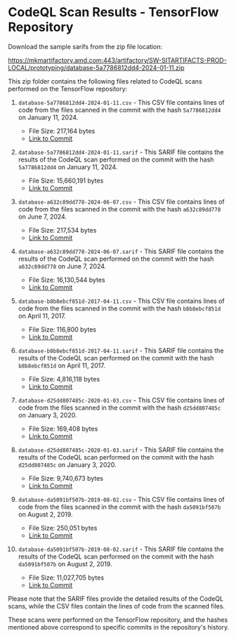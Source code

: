 # CodeQL Scan Results - TensorFlow Repository

Download the sample sarifs from the zip file location:

https://mkmartifactory.amd.com:443/artifactory/SW-SITARTIFACTS-PROD-LOCAL/prototyping/database-5a7786812dd4-2024-01-11.zip

This zip folder contains the following files related to CodeQL scans performed on the TensorFlow repository:

1. `database-5a7786812dd4-2024-01-11.csv` - This CSV file contains lines of code from the files scanned in the commit with the hash `5a7786812dd4` on January 11, 2024.
   - File Size: 217,164 bytes
   - [Link to Commit](https://github.com/tensorflow/tensorflow/commit/5a7786812dd4)

2. `database-5a7786812dd4-2024-01-11.sarif` - This SARIF file contains the results of the CodeQL scan performed on the commit with the hash `5a7786812dd4` on January 11, 2024.
   - File Size: 15,660,191 bytes
   - [Link to Commit](https://github.com/tensorflow/tensorflow/commit/5a7786812dd4)

3. `database-a632c89dd778-2024-06-07.csv` - This CSV file contains lines of code from the files scanned in the commit with the hash `a632c89dd778` on June 7, 2024.
   - File Size: 217,534 bytes
   - [Link to Commit](https://github.com/tensorflow/tensorflow/commit/a632c89dd778)

4. `database-a632c89dd778-2024-06-07.sarif` - This SARIF file contains the results of the CodeQL scan performed on the commit with the hash `a632c89dd778` on June 7, 2024.
   - File Size: 16,130,544 bytes
   - [Link to Commit](https://github.com/tensorflow/tensorflow/commit/a632c89dd778)

5. `database-b8b8ebcf851d-2017-04-11.csv` - This CSV file contains lines of code from the files scanned in the commit with the hash `b8b8ebcf851d` on April 11, 2017.
   - File Size: 116,800 bytes
   - [Link to Commit](https://github.com/tensorflow/tensorflow/commit/b8b8ebcf851d)

6. `database-b8b8ebcf851d-2017-04-11.sarif` - This SARIF file contains the results of the CodeQL scan performed on the commit with the hash `b8b8ebcf851d` on April 11, 2017.
   - File Size: 4,816,118 bytes
   - [Link to Commit](https://github.com/tensorflow/tensorflow/commit/b8b8ebcf851d)

7. `database-d25dd807485c-2020-01-03.csv` - This CSV file contains lines of code from the files scanned in the commit with the hash `d25dd807485c` on January 3, 2020.
   - File Size: 169,408 bytes
   - [Link to Commit](https://github.com/tensorflow/tensorflow/commit/d25dd807485c)

8. `database-d25dd807485c-2020-01-03.sarif` - This SARIF file contains the results of the CodeQL scan performed on the commit with the hash `d25dd807485c` on January 3, 2020.
   - File Size: 9,740,673 bytes
   - [Link to Commit](https://github.com/tensorflow/tensorflow/commit/d25dd807485c)

9. `database-da5091bf507b-2019-08-02.csv` - This CSV file contains lines of code from the files scanned in the commit with the hash `da5091bf507b` on August 2, 2019.
   - File Size: 250,051 bytes
   - [Link to Commit](https://github.com/tensorflow/tensorflow/commit/da5091bf507b)

10. `database-da5091bf507b-2019-08-02.sarif` - This SARIF file contains the results of the CodeQL scan performed on the commit with the hash `da5091bf507b` on August 2, 2019.
    - File Size: 11,027,705 bytes
    - [Link to Commit](https://github.com/tensorflow/tensorflow/commit/da5091bf507b)

Please note that the SARIF files provide the detailed results of the CodeQL scans, while the CSV files contain the lines of code from the scanned files.

These scans were performed on the TensorFlow repository, and the hashes mentioned above correspond to specific commits in the repository's history.